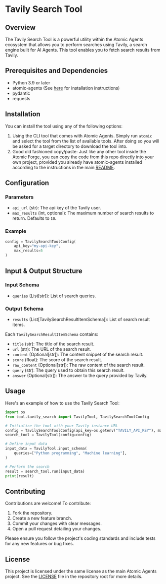 # Tavily Search Tool

## Overview
The Tavily Search Tool is a powerful utility within the Atomic Agents ecosystem that allows you to perform searches using Tavily, a search engine built for AI Agents. This tool enables you to fetch search results from Tavily.

## Prerequisites and Dependencies
- Python 3.9 or later
- atomic-agents (See [here](/README.md) for installation instructions)
- pydantic
- requests

## Installation
You can install the tool using any of the following options:

1. Using the CLI tool that comes with Atomic Agents. Simply run `atomic` and select the tool from the list of available tools. After doing so you will be asked for a target directory to download the tool into.
2. Good old fashioned copy/paste: Just like any other tool inside the Atomic Forge, you can copy the code from this repo directly into your own project, provided you already have atomic-agents installed according to the instructions in the main [README](/README.md).

## Configuration

### Parameters

- `api_url` (str): The api key of the Tavily user.
- `max_results` (int, optional): The maximum number of search results to return. Defaults to `10`.

### Example

```python
config = TavilySearchToolConfig(
    api_key="my-api-key",
    max_results=5
)
```

## Input & Output Structure

### Input Schema
- `queries` (List[str]): List of search queries.

### Output Schema
- `results` (List[TavilySearchResultItemSchema]): List of search result items.

Each `TavilySearchResultItemSchema` contains:
- `title` (str): The title of the search result.
- `url` (str): The URL of the search result.
- `content` (Optional[str]): The content snippet of the search result.
- `score` (float): The score of the search result.
- `raw_content` (Optional[str]): The raw content of the search result.
- `query` (str): The query used to obtain this search result.
- `answer` (Optional[str]): The answer to the query provided by Tavily.

## Usage

Here's an example of how to use the Tavily Search Tool:


```python
import os
from tool.tavily_search import TavilyTool, TavilySearchToolConfig

# Initialize the tool with your Tavily instance URL
config = TavilySearchToolConfig(api_key=os.getenv("TAVILY_API_KEY"), max_results=5)
search_tool = TavilyTool(config=config)

# Define input data
input_data = TavilyTool.input_schema(
    queries=["Python programming", "Machine learning"],
)

# Perform the search
result = search_tool.run(input_data)
print(result)
```

## Contributing

Contributions are welcome! To contribute:

1. Fork the repository.
2. Create a new feature branch.
3. Commit your changes with clear messages.
4. Open a pull request detailing your changes.

Please ensure you follow the project's coding standards and include tests for any new features or bug fixes.

## License

This project is licensed under the same license as the main Atomic Agents project. See the [LICENSE](/LICENSE) file in the repository root for more details.
